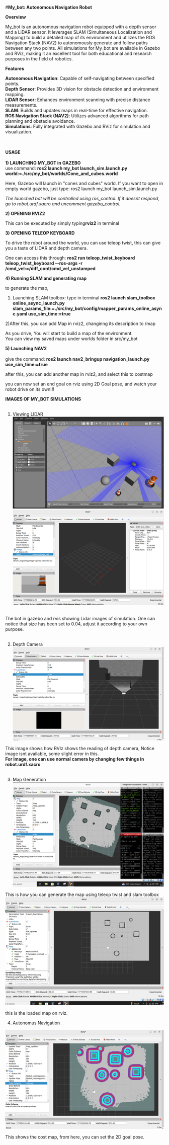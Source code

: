 #**My_bot: Autonomous Navigation Robot**


**Overview**

My_bot is an autonomous navigation robot equipped with a depth sensor and a LiDAR sensor. It leverages SLAM (Simultaneous Localization and Mapping) to build a detailed map of its environment and utilizes the ROS Navigation Stack (NAV2) to autonomously generate and follow paths between any two points. All simulations for My_bot are available in Gazebo and RViz, making it an excellent tool for both educational and research purposes in the field of robotics.

**Features**

**Autonomous Navigation**: Capable of self-navigating between specified points.<br>
**Depth Sensor**: Provides 3D vision for obstacle detection and environment mapping.<br>
**LiDAR Sensor:** Enhances environment scanning with precise distance measurements.<br>
**SLAM**: Builds and updates maps in real-time for effective navigation.<br>
**ROS Navigation Stack (NAV2)**: Utilizes advanced algorithms for path planning and obstacle avoidance.<br>
**Simulations**: Fully integrated with Gazebo and RViz for simulation and visualization.<br>
<br>
<br>

**USAGE**
<br><br>
**1) LAUNCHING MY_BOT in GAZEBO**<br>
use command: **ros2 launch my_bot launch_sim.launch.py world:=./src/my_bot/worlds/Cone_and_cubes.world**

Here, Gazebo will launch in "cones and cubes" world. If you want to open in empty world gazebo, just type: ros2 launch my_bot launch_sim.launch.py

*The launched bot will be controlled using ros_control. If it doesnt respond, go to robot.urdf.xacro and uncomment gazebo_control.*

**2) OPENING RVIZ2**

This can be executed by simply typing**rviz2** in terminal 

**3) OPENING TELEOP KEYBOARD**

To drive the robot around the world, you can use teleop twist, this can give you a taste of LIDAR and depth camera.

One can access this through:
**ros2 run teleop_twist_keyboard teleop_twist_keyboard --ros-args -r /cmd_vel:=/diff_cont/cmd_vel_unstamped**

**4) Running SLAM and generating map**

to generate the map, <br>
1) Launching SLAM toolbox: type in terminal **ros2 launch slam_toolbox online_async_launch.py slam_params_file:=./src/my_bot/config/mapper_params_online_async.yaml use_sim_time:=true**<br>

2)After this, you can add Map in rviz2, changinng its description to /map<br>

As you drive, You will start to build a map of the environment.<br>
You can view my saved maps under worlds folder in src/my_bot<br>

**5) Launching NAV2**<br><br>
give the command:
**ros2 launch nav2_bringup navigation_launch.py use_sim_time:=true**<br>

after this, you can add another map in rviz2, and select this to costmap<br>

you can now set an end goal on rviz using 2D Goal pose, and watch your robot drive on its own!!!


**IMAGES OF MY_BOT SIMULATIONS**<br><br>

1) Viewing LIDAR <br>
![My_bot](Images/Capture.PNG)
![My_bot](Images/Capture2.PNG)<br><br>

The bot in gazebo and rvis showing Lidar images of simulation. One can notice that size has been set to 0.04, adjust it according to your own purpose.<br><br>

2) Depth Camera<br>
![My_bot](Images/Capture3.PNG)<br>

This image shows how RVIz shows the reading of depth camera, Notice image isnt available, some slight error in this. <br>
**For image, one can use normal camera by changing few things in robot.urdf.xacro**<br><br>

3) Map Generation <br>
![My_bot](Images/Capture7.PNG)<br>

This is how you can generate the map using teleop twist and slam toolbox<br>
![My_bot](Images/Capture8.PNG)<br>

this is the loaded map on rviz.<br>

4) Autonomus Navigation<br>

![My_bot](Images/Capture12.PNG)<br>

This shows the cost map, from here, you can set the 2D goal pose.








